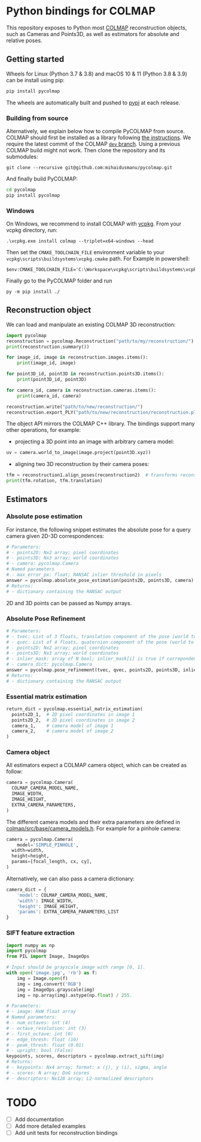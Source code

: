 # Python bindings for COLMAP

This repository exposes to Python most [COLMAP](https://colmap.github.io/) reconstruction objects, such as Cameras and Points3D, as well as estimators for absolute and relative poses.

## Getting started

Wheels for Linux (Python 3.7 & 3.8) and macOS 10 & 11 (Python 3.8 & 3.9) can be install using pip:
```bash
pip install pycolmap
```

The wheels are automatically built and pushed to [pypi](https://pypi.org/project/pycolmap/0.0.1/) at each release.

### Building from source

Alternatively, we explain below how to compile PyCOLMAP from source. COLMAP should first be installed as a library following [the instructions](https://colmap.github.io/install.html). We require the latest commit of the COLMAP [`dev` branch](https://github.com/colmap/colmap/tree/dev). Using a previous COLMAP build might not work. Then clone the repository and its submodules:

```
git clone --recursive git@github.com:mihaidusmanu/pycolmap.git
```

And finally build PyCOLMAP:
```bash
cd pycolmap
pip install pycolmap
```

### Windows

On Windows, we recommend to install COLMAP with [vcpkg](https://github.com/microsoft/vcpkg). From your vcpkg directory, run:
```
.\vcpkg.exe install colmap --triplet=x64-windows --head
```

Then set the `CMAKE_TOOLCHAIN_FILE` environment variable to your `vcpkg\scripts\buildsystems\vcpkg.cmake` path. For Example in powershell:
```
$env:CMAKE_TOOLCHAIN_FILE='C:\Workspace\vcpkg\scripts\buildsystems\vcpkg.cmake'
```

Finally go to the PyCOLMAP folder and run
```
py -m pip install ./
```

## Reconstruction object

We can load and manipulate an existing COLMAP 3D reconstruction:

```python
import pycolmap
reconstruction = pycolmap.Reconstruction("path/to/my/reconstruction/")
print(reconstruction.summary())

for image_id, image in reconstruction.images.items():
    print(image_id, image)

for point3D_id, point3D in reconstruction.points3D.items():
    print(point3D_id, point3D)

for camera_id, camera in reconstruction.cameras.items():
    print(camera_id, camera)

reconstruction.write("path/to/new/reconstruction/")
reconstruction.export_PLY("path/to/new/reconstruction/reconstruction.ply")
```

The object API mirrors the COLMAP C++ library. The bindings support many other operations, for example:

- projecting a 3D point into an image with arbitrary camera model:

```python
uv = camera.world_to_image(image.project(point3D.xyz))
```

- aligning two 3D reconstruction by their camera poses:

```python
tfm = reconstruction1.align_poses(reconstruction2)  # transforms reconstruction1 in-place
print(tfm.rotation, tfm.translation)
```

## Estimators

### Absolute pose estimation

For instance, the following snippet estimates the absolute pose for a query camera given 2D-3D correspondences:
```python
# Parameters:
# - points2D: Nx2 array; pixel coordinates
# - points3D: Nx3 array; world coordinates
# - camera: pycolmap.Camera
# Named parameters
# - max_error_px: float; RANSAC inlier threshold in pixels
answer = pycolmap.absolute_pose_estimation(points2D, points3D, camera)
# Returns:
# - dictionary containing the RANSAC output
```

2D and 3D points can be passed as Numpy arrays.

### Absolute Pose Refinement

```python
# Parameters:
# - tvec: List of 3 floats, translation component of the pose (world to camera)
# - qvec: List of 4 floats, quaternion component of the pose (world to camera)
# - points2D: Nx2 array; pixel coordinates
# - points3D: Nx3 array; world coordinates
# - inlier_mask: array of N bool; inlier_mask[i] is true if correpondence i is an inlier
# - camera_dict: pycolmap.Camera
answer = pycolmap.pose_refinement(tvec, qvec, points2D, points3D, inlier_mask, camera)
# Returns:
# - dictionary containing the RANSAC output
```

### Essential matrix estimation

```python
return_dict = pycolmap.essential_matrix_estimation(
  points2D_1,  # 2D pixel coordinates in image 1
  points2D_2,  # 2D pixel coordinates in image 2
  camera_1,    # camera model of image 1
  camera_2,    # camera model of image 2
)
```

### Camera object

All estimators expect a COLMAP camera object, which can be created as follow:

```python
camera = pycolmap.Camera(
  COLMAP_CAMERA_MODEL_NAME,
  IMAGE_WIDTH, 
  IMAGE_HEIGHT,
  EXTRA_CAMERA_PARAMETERS,
)
```

The different camera models and their extra parameters are defined in [colmap/src/base/camera_models.h](https://github.com/colmap/colmap/blob/master/src/base/camera_models.h). For example for a pinhole camera:

```python
camera = pycolmap.Camera(
	model='SIMPLE_PINHOLE',
  width=width,
  height=height,
  params=[focal_length, cx, cy],
)
```

Alternatively, we can also pass a camera dictionary:

```python
camera_dict = {
    'model': COLMAP_CAMERA_MODEL_NAME,
    'width': IMAGE_WIDTH,
    'height': IMAGE_HEIGHT,
    'params': EXTRA_CAMERA_PARAMETERS_LIST
}
```

### SIFT feature extraction

```python
import numpy as np
import pycolmap
from PIL import Image, ImageOps

# Input should be grayscale image with range [0, 1].
with open('image.jpg', 'rb') as f:
    img = Image.open(f)
    img = img.convert('RGB')
    img = ImageOps.grayscale(img)
    img = np.array(img).astype(np.float) / 255.

# Parameters:
# - image: HxW float array
# Named parameters:
# - num_octaves: int (4)
# - octave_resolution: int (3)
# - first_octave: int (0)
# - edge_thresh: float (10)
# - peak_thresh: float (0.01)
# - upright: bool (False)
keypoints, scores, descriptors = pycolmap.extract_sift(img)
# Returns:
# - keypoints: Nx4 array; format: x (j), y (i), sigma, angle
# - scores: N array; DoG scores
# - descriptors: Nx128 array; L2-normalized descriptors
```

# TODO

- [ ] Add documentation
- [ ] Add more detailed examples
- [ ] Add unit tests for reconstruction bindings

